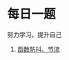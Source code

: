 # 每日一题
努力学习，提升自己

1. [函数防抖、节流](https://github.com/myadmin/one-question-per-day/blob/main/JavaScript/%E5%87%BD%E6%95%B0%E8%8A%82%E6%B5%81%E3%80%81%E9%98%B2%E6%8A%96.md)
